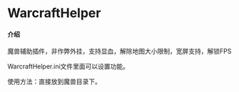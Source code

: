 # WarcraftHelper

#### 介绍
魔兽辅助插件，非作弊外挂，支持显血，解除地图大小限制，宽屏支持，解锁FPS


WarcraftHelper.ini文件里面可以设置功能。

使用方法：直接放到魔兽目录下。